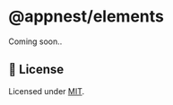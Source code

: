 # @appnest/elements

Coming soon..

## 🎉 License

Licensed under [MIT](https://opensource.org/licenses/MIT).
